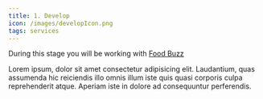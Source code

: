 ```yaml
---
title: 1. Develop
icon: /images/developIcon.png
tags: services
---
```


During this stage you will be working with <a href="https://foodbuzzconsulting.com/">Food Buzz</a>

Lorem ipsum, dolor sit amet consectetur adipisicing elit. Laudantium, quas assumenda hic reiciendis illo omnis illum iste quis quasi corporis culpa reprehenderit atque. Aperiam iste in dolore ad consequuntur perferendis.
